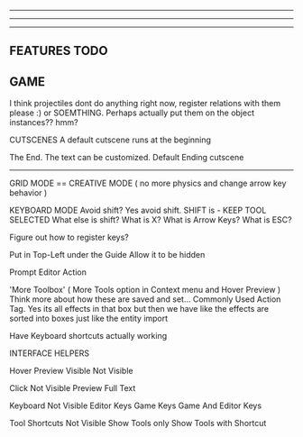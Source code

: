 --------------------------------------------------------------------------------------
--------------------------------------------------------------------------------------
--------------------------------------------------------------------------------------
FEATURES TODO
--------------------------------------------------------------------------------------


GAME
--------------------------------------------------------------------------------------
I think projectiles dont do anything right now, register relations with them please :) or SOEMTHING. Perhaps actually put them on the object instances?? hmm?

CUTSCENES
  A default cutscene runs at the beginning

  The End. The text can be customized. 
  Default Ending cutscene 

---------------------------------------------------------------------------------------------------- 

GRID MODE == CREATIVE MODE ( no more physics and change arrow key behavior )

KEYBOARD MODE
  Avoid shift? Yes avoid shift. SHIFT is - KEEP TOOL SELECTED
   What else is shift?
  What is X?
  What is Arrow Keys?
  What is ESC?

  Figure out how to register keys?

  Put in Top-Left under the Guide
    Allow it to be hidden

  Prompt Editor Action

  'More Toolbox' ( More Tools option in Context menu and Hover Preview )
  Think more about how these are saved and set...
    Commonly Used Action Tag. Yes its all effects in that box but then we have like the effects are sorted into boxes just like the entity import

  Have Keyboard shortcuts actually working


INTERFACE HELPERS

Hover Preview
  Visible
  Not Visible

Click
  Not Visible
  Preview
  Full Text 

Keyboard
  Not Visible
  Editor Keys
  Game Keys
  Game And Editor Keys

Tool Shortcuts
  Not Visible
  Show Tools only
  Show Tools with Shortcut